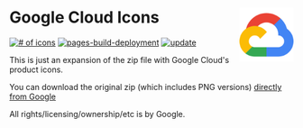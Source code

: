 # Google Cloud Icons [<img alt="Google Cloud Logo" src="/docs/favicon.svg" height="96" align="right"/>](https://cloud.google.com/icons)

[![# of icons](https://img.shields.io/badge/dynamic/json.svg?label=icons&url=https%3A%2F%2Fgcp-icons.vectorlogo.zone%2Fcount.json&query=$.count)](https://gcp-icons.vectorlogo.zone/)
[![pages-build-deployment](https://github.com/AwesomeLogos/google-cloud-icons/actions/workflows/pages/pages-build-deployment/badge.svg)](https://github.com/AwesomeLogos/google-cloud-icons/actions/workflows/pages/pages-build-deployment)
[![update](https://github.com/AwesomeLogos/google-cloud-icons/actions/workflows/update.yaml/badge.svg)](https://github.com/AwesomeLogos/google-cloud-icons/actions/workflows/update.yaml)

This is just an expansion of the zip file with Google Cloud's product icons.

You can download the original zip (which includes PNG versions) [directly from Google](https://cloud.google.com/icons)

All rights/licensing/ownership/etc is by Google.